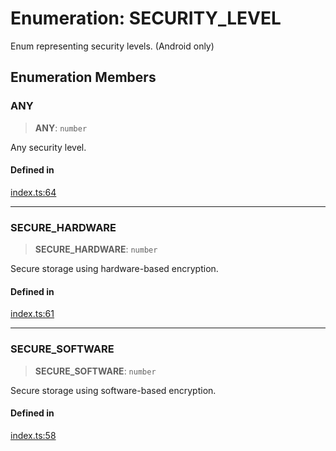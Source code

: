 # Enumeration: SECURITY\_LEVEL

Enum representing security levels. (Android only)

## Enumeration Members

### ANY

> **ANY**: `number`

Any security level.

#### Defined in

[index.ts:64](https://github.com/oblador/react-native-keychain/blob/06824b340311076cce81e80bceb3c34da22ca810/src/index.ts#L64)

***

### SECURE\_HARDWARE

> **SECURE\_HARDWARE**: `number`

Secure storage using hardware-based encryption.

#### Defined in

[index.ts:61](https://github.com/oblador/react-native-keychain/blob/06824b340311076cce81e80bceb3c34da22ca810/src/index.ts#L61)

***

### SECURE\_SOFTWARE

> **SECURE\_SOFTWARE**: `number`

Secure storage using software-based encryption.

#### Defined in

[index.ts:58](https://github.com/oblador/react-native-keychain/blob/06824b340311076cce81e80bceb3c34da22ca810/src/index.ts#L58)
